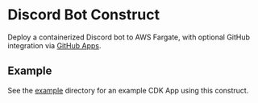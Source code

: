 # Discord Bot Construct

Deploy a containerized Discord bot to AWS Fargate, with optional GitHub integration via [GitHub Apps](https://docs.github.com/en/developers/apps/getting-started-with-apps/about-apps).

## Example

See the [example](example/) directory for an example CDK App using this construct.
